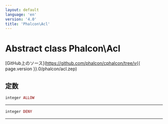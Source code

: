 ```yaml
---
layout: default
language: 'en'
version: '4.0'
title: 'Phalcon\Acl'
---
```


# Abstract class **Phalcon\Acl**

[GitHub上のソース](https://github.com/phalcon/cphalcon/tree/v{{ page.version }}.0/phalcon/acl.zep)

## 定数

```php
integer ALLOW
```

* * *

```php
integer DENY
```

* * *